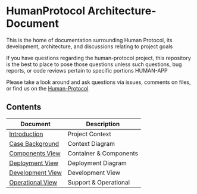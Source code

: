 # HumanProtocol Architecture-Document
This is the home of documentation surrounding Human Protocol, its development, architecture, and discussions relating to project goals

If you have questions regarding the human-protocol project, this repository is the best to place to pose those questions unless such questions, bug reports, or code reviews pertain to specific portions HUMAN-APP

Please take a look around and ask questions via issues, comments on files, or find us on the [Human-Protocol](https://www.humanprotocol.org)

## Contents

|Document|Description|
|---|---|
|[Introduction](https://github.com/)|Project Context|
|[Case Background](https://github.com/)|Context Diagram|
|[Components View](https://github.com/)|Container & Components|
|[Deployment View](https://github.com/)|Deployment Diagram|
|[Development View](https://github.com/)|Development View|
|[Operational View](https://github.com/)|Support & Operational|


